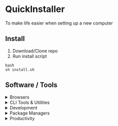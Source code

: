 # QuickInstaller
To make life easier when setting up a new computer

## Install

1. Download/Clone repo
2. Run install script

```
bash 
sh install.sh
```

## Software / Tools

<details>
<summary>Browsers</summary>

- [Chrome](https://www.google.com/chrome/browser/desktop/)

</details>

<details>
<summary>CLI Tools & Utilities</summary>


</details>

<details>
<summary>Development</summary>

- [XCode](https://developer.apple.com/xcode/)
- [Visual Studio Code](https://code.visualstudio.com/)
- [Sublime Text](https://www.sublimetext.com/)
- [iTerm2](https://www.iterm2.com/)
- [Hyper](https://hyper.is/)
- [Postman](https://www.getpostman.com/)
- [Docker](https://docs.docker.com/docker-for-mac/install/)

</details>

<details>
<summary>Package Managers</summary>

- [Homebrew](http://brew.sh/)
- [Yarn](https://yarnpkg.com/en/)

</details>

<details>
<summary>Productivity</summary>

- [Flycut (Clipboard manager)](https://apps.apple.com/us/app/flycut-clipboard-manager/id442160987?mt=12)
- [Station](https://getstation.com)
- [1Password](https://1password.com/)
- [Next Meeting](https://itunes.apple.com/us/app/next-meeting/id1017470484?mt=12)
- [Todoist](https://todoist.com/downloads/mac)
- [Google Keep Desktop](https://github.com/andrepolischuk/keep)

</details>
